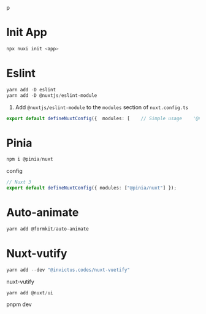 p

# Init App

```powershell
npx nuxi init <app>
```

# Eslint

```powershell
yarn add -D eslint
yarn add -D @nuxtjs/eslint-module


```

1. Add `@nuxtjs/eslint-module` to the `modules` section of `nuxt.config.ts`

```ts
export default defineNuxtConfig({  modules: [    // Simple usage    '@nuxtjs/eslint-module',    // With options    ['@nuxtjs/eslint-module', { /* module options */ }]  ]})
```

# Pinia

```powershell
npm i @pinia/nuxt
```

config

```ts
// Nuxt 3
export default defineNuxtConfig({ modules: ["@pinia/nuxt"] });
```

# Auto-animate

```powershell
yarn add @formkit/auto-animate
```

# Nuxt-vutify

```powershell
yarn add --dev "@invictus.codes/nuxt-vuetify"
```

nuxt-vutify

```powershell
yarn add @nuxt/ui


```

pnpm dev
